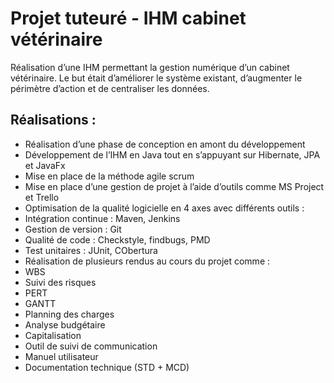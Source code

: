 # Projet tuteuré - IHM cabinet vétérinaire

Réalisation d’une IHM permettant la gestion numérique d’un cabinet vétérinaire. Le but était d’améliorer le système existant, 
d’augmenter le périmètre d’action et de centraliser les données.

## Réalisations :

* Réalisation d’une phase de conception en amont du développement 
*	Développement de l’IHM en Java tout en s’appuyant sur Hibernate, JPA et JavaFx 
*	Mise en place de la méthode agile scrum 
*	Mise en place d’une gestion de projet à l’aide d’outils comme MS Project et Trello 
*	Optimisation de la qualité logicielle en 4 axes avec différents outils : 
  * Intégration continue : Maven, Jenkins 
  *	Gestion de version : Git 
  *	Qualité de code : Checkstyle, findbugs, PMD 
  *	Test unitaires : JUnit, CObertura 
*	Réalisation de plusieurs rendus au cours du projet comme : 
  *	WBS 
  *	Suivi des risques 
  *	PERT 
  *	GANTT 
  * Planning des charges 
  *	Analyse budgétaire 
  *	Capitalisation 
  *	Outil de suivi de communication 
  *	Manuel utilisateur 
  *	Documentation technique (STD + MCD) 
